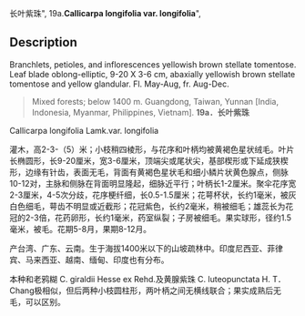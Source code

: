 长叶紫珠",
19a.**Callicarpa longifolia var. longifolia**",

## Description
Branchlets, petioles, and inflorescences yellowish brown stellate tomentose. Leaf blade oblong-elliptic, 9-20 X   3-6 cm, abaxially yellowish brown stellate tomentose and yellow glandular. Fl. May-Aug, fr. Aug-Dec.

> Mixed forests; below 1400 m. Guangdong, Taiwan, Yunnan [India, Indonesia, Myanmar, Philippines, Vietnam].
**19a．长叶紫珠**

Callicarpa longifolia Lamk.var. longifolia

灌木，高2-3-（5）米；小枝稍四棱形，与花序和叶柄均被黄褐色星状绒毛。叶片长椭圆形，长9-20厘米，宽3-6厘米，顶端尖或尾状尖，基部楔形或下延成狭楔形，边缘有针齿，表面无毛，背面有黄褐色星状毛和细小鳞片状黄色腺点，侧脉10-12对，主脉和侧脉在背面明显隆起，细脉近平行；叶柄长1-2厘米。聚伞花序宽2-3厘米，4-5次分歧，花序梗纤细，长0.5-1.5厘米；花萼杯状，长约1毫米，被灰白色细毛，萼齿不明显或近截形；花冠紫色，长约2毫米，稍被细毛；雄蕊长为花冠的2-3倍，花药卵形，长约1毫米，药室纵裂；子房被细毛。果实球形，径约1.5毫米，被毛。花期5-8月，果期8-12月。

产台湾、广东、云南。生于海拔1400米以下的山坡疏林中。印度尼西亚、菲律宾、马来西亚、越南、缅甸、印度也有分布。

本种和老鸦糊 C. giraldii Hesse ex Rehd.及黄腺紫珠 C. luteopunctata H. T． Chang极相似，但后两种小枝圆柱形，两叶柄之间无横线联合；果实成熟后无毛，可以区别。
